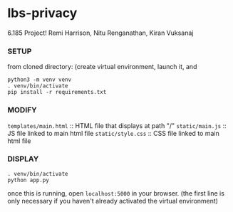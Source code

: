 # lbs-privacy
6.185 Project! Remi Harrison, Nitu Renganathan, Kiran Vuksanaj


### SETUP
from cloned directory: (create virtual environment, launch it, and 
```
python3 -m venv venv
. venv/bin/activate
pip install -r requirements.txt
```

### MODIFY
`templates/main.html` :: HTML file that displays at path "/"
`static/main.js` :: JS file linked to main html file
`static/style.css` :: CSS file linked to main html file

### DISPLAY
```
. venv/bin/activate
python app.py
```
once this is running, open `localhost:5000` in your browser.
(the first line is only necessary if you haven't already activated the virtual environment)
